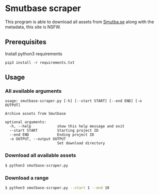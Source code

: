 # Smutbase scraper

This program is able to download all assets from [Smutba.se](https://smutba.se) along with the metadata, this site is NSFW.

## Prerequisites
Install python3 requirements
```
pip3 install -r requirements.txt
```

## Usage
### All available arguments
```
usage: smutbase-scraper.py [-h] [--start START] [--end END] [-o OUTPUT]

Archive assets from Smutbase

optional arguments:
  -h, --help            show this help message and exit
  --start START         Starting project ID
  --end END             Ending project ID
  -o OUTPUT, --output OUTPUT
                        Set download directory
```

### Download all available assets
```bash
$ python3 smutbase-scraper.py
```

### Download a range
```bash
$ python3 smutbase-scraper.py --start 1 --end 10
```
